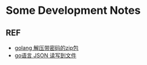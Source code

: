 # Some Development Notes


## REF

- [golang 解压带密码的zip包](https://www.cnblogs.com/wuyepeng/p/15032869.html)
- [go语言 JSON 读写到文件](https://www.cnblogs.com/bingxing/p/15786735.html)